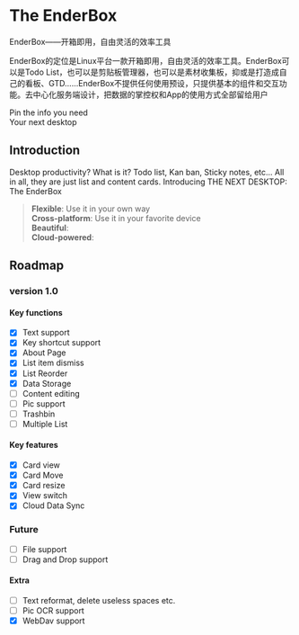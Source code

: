 # The EnderBox

EnderBox——开箱即用，自由灵活的效率工具

EnderBox的定位是Linux平台一款开箱即用，自由灵活的效率工具。EnderBox可以是Todo
List，也可以是剪贴板管理器，也可以是素材收集板，抑或是打造成自己的看板、GTD……EnderBox不提供任何使用预设，只提供基本的组件和交互功能。去中心化服务端设计，把数据的掌控权和App的使用方式全部留给用户

Pin the info you need  
Your next desktop

## Introduction

Desktop productivity? What is it? Todo list, Kan ban, Sticky notes, etc... All in all, they are just
list and content cards. Introducing THE NEXT DESKTOP: The EnderBox

> **Flexible**: Use it in your own way  
> **Cross-platform**: Use it in your favorite device  
> **Beautiful**:  
> **Cloud-powered**:

## Roadmap

### version 1.0

#### Key functions

- [x] Text support
- [x] Key shortcut support
- [x] About Page
- [x] List item dismiss
- [x] List Reorder
- [x] Data Storage
- [ ] Content editing
- [ ] Pic support
- [ ] Trashbin
- [ ] Multiple List

#### Key features

- [x] Card view
- [x] Card Move
- [x] Card resize
- [x] View switch
- [x] Cloud Data Sync

### Future

- [ ] File support
- [ ] Drag and Drop support

#### Extra

- [ ] Text reformat, delete useless spaces etc.
- [ ] Pic OCR support
- [x] WebDav support
